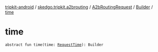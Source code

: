 [tripkit-android](../../../index.md) / [skedgo.tripkit.a2brouting](../../index.md) / [A2bRoutingRequest](../index.md) / [Builder](index.md) / [time](./time.md)

# time

`abstract fun time(time: `[`RequestTime`](../../-request-time/index.md)`): Builder`